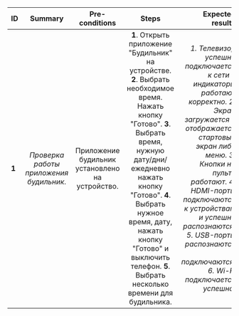 ID | Summary | Pre-conditions | Steps | Expected results
:--|:-------:|:--------------:|:-----:|-----------------:
**1** | *Проверка работы приложения будильник*. | Приложение будильник установлено на устройство.  | **1**. Открыть приложение "Будильник" на устройстве. **2**. Выбрать необходимое время. Нажать кнопку "Готово". **3**. Выбрать время, нужную дату/дни/ежедневно нажать кнопку "Готово".  **4**. Выбрать нужное время, дату, нажать кнопку "Готово" и выключить телефон. **5**. Выбрать несколько времени для будильника.  | *1. Телевизор успешно подключается к сети и индикаторы работают корректно. 2. Экран загружается и отображается стартовый экран либо меню. 3. Кнопки на пульте работают. 4. HDMI-порты подключаются к устройствам и успешно распознаются. 5. USB-порты распознаются и подключаются. 6. Wi-Fi подключается успешно*. 
